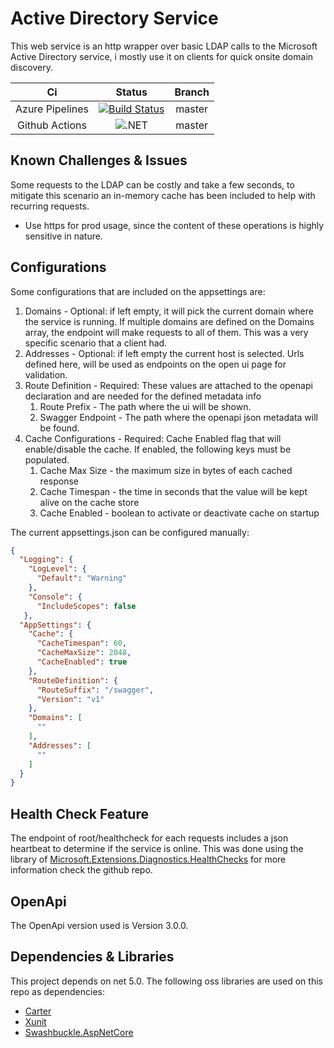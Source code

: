 # Active Directory Service

This web service is an http wrapper over basic LDAP calls to the Microsoft Active Directory service, i mostly use it on clients for quick onsite domain discovery.

| Ci  | Status | Branch |
| :---: | :---: | :---: |
| Azure Pipelines | [![Build Status][azure-main-img]][azure-main] | master |
| Github Actions | ![.NET][github-main] | master |


## Known Challenges & Issues

Some requests to the LDAP can be costly and take a few seconds, to mitigate this scenario an in-memory cache has been included to help with recurring requests.

- Use https for prod usage, since the content of these operations is highly sensitive in nature.

## Configurations

Some configurations that are included on the appsettings are:

1. Domains - Optional: if left empty, it will pick the current domain where the service is running. If multiple domains are defined on the Domains array, the endpoint will make requests to all of them. This was a very specific scenario that a client had.
1. Addresses - Optional: if left empty the current host is selected. Urls defined here, will be used as endpoints on the open ui page for validation.
1. Route Definition - Required: These values are attached to the openapi declaration and are needed for the defined metadata info
   1. Route Prefix - The path where the ui will be shown.
   1. Swagger Endpoint - The path where the openapi json metadata will be found.
1. Cache Configurations - Required: Cache Enabled flag that will enable/disable the cache. If enabled, the following keys must be populated.
   1. Cache Max Size - the maximum size in bytes of each cached response
   1. Cache Timespan - the time in seconds that the value will be kept alive on the cache store
   1. Cache Enabled - boolean to activate or deactivate cache on startup

The current appsettings.json can be configured manually:

```json
{
  "Logging": {
    "LogLevel": {
      "Default": "Warning"
    },
    "Console": {
      "IncludeScopes": false
   },
  "AppSettings": {
    "Cache": {
      "CacheTimespan": 60,
      "CacheMaxSize": 2048,
      "CacheEnabled": true
    },
    "RouteDefinition": {
      "RouteSuffix": "/swagger",
      "Version": "v1"
    },
    "Domains": [
      ""
    ],
    "Addresses": [
      ""
    ]
  }
}
```

## Health Check Feature

The endpoint of root/healthcheck for each requests includes a json heartbeat to determine if the service is online. This was done using the library of [Microsoft.Extensions.Diagnostics.HealthChecks](https://github.com/dotnet/aspnetcore/tree/main/src/HealthChecks) for more information check the github repo.

## OpenApi

The OpenApi version used is Version 3.0.0.

## Dependencies & Libraries

This project depends on net 5.0. The following oss libraries are used on this repo as dependencies:

- [Carter](https://github.com/CarterCommunity/Carter)
- [Xunit](https://github.com/xunit/xunit)
- [Swashbuckle.AspNetCore](https://github.com/domaindrivendev/Swashbuckle.AspNetCore)

[github-main]: https://github.com/Jaxelr/ActiveDirectory/workflows/.NET/badge.svg?branch=master
[azure-main-img]: https://dev.azure.com/jaxelr0433/ActiveDirectoryService/_apis/build/status/Jaxelr.ActiveDirectory?branchName=master
[azure-main]: https://dev.azure.com/jaxelr0433/ActiveDirectoryService/_build/latest?definitionId=2&branchName=master 
